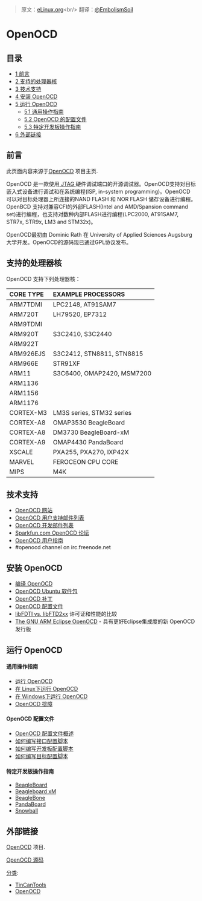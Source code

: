 > 原文：[eLinux.org](http://eLinux.org/Device_drivers "http://eLinux.org/Device_drivers")<br/>
> 翻译：[@EmbolismSoil](https://github.com/EmbolismSoil)


# OpenOCD



## 目录

-   [1 前言 ](#introduction)
-   [2 支持的处理器核](#supported-cores-types)
-   [3 技术支持 ](#technical-support)
-   [4 安装 OpenOCD ](#installing-openocd)
-   [5 运行 OpenOCD ](#running-openocd)
    -   [5.1 通用操作指南 ](#general-instructions)
    -   [5.2 OpenOCD 的配置文件 ](#openocd-configuration-files)
    -   [5.3 特定开发板操作指南 ](#board-specific-instructions)
-   [6 外部链接 ](#external-links)

## 前言


此页面内容来源于[OpenOCD](http://openocd.sourceforge.net/) 项目主页.

OpenOCD 是一款使用[ JTAG ](http://eLinux.org/JTAG "JTAG")硬件调试端口的开源调试器。OpenOCD支持对目标嵌入式设备进行调试和在系统编程(ISP, in-system programming)。OpenOCD 可以对目标处理器上所连接的NAND FLASH 和 NOR FLASH 储存设备进行编程。OpenBCD 支持对兼容CFI的外部FLASH(Intel and AMD/Spansion
command set)进行编程，也支持对数种内部FLASH进行编程(LPC2000, AT91SAM7, STR7x,
STR9x, LM3 and STM32x)。

OpenOCD最初由 Dominic Rath 在 University of
Applied Sciences Augsburg 大学开发。OpenOCD的源码现已通过GPL协议发布。

## 支持的处理器核

OpenOCD 支持下列处理器核：

<table>
<thead>
<tr class="header">
<th align="left">CORE TYPE</th>
<th align="left">EXAMPLE PROCESSORS</th>
</tr>
</thead>
<tbody>
<tr class="odd">
<td align="left">ARM7TDMI</td>
<td align="left">LPC2148, AT91SAM7</td>
</tr>
<tr class="even">
<td align="left">ARM720T</td>
<td align="left">LH79520, EP7312</td>
</tr>
<tr class="odd">
<td align="left">ARM9TDMI</td>
<td align="left"></td>
</tr>
<tr class="even">
<td align="left">ARM920T</td>
<td align="left">S3C2410, S3C2440</td>
</tr>
<tr class="odd">
<td align="left">ARM922T</td>
<td align="left"></td>
</tr>
<tr class="even">
<td align="left">ARM926EJS</td>
<td align="left">S3C2412, STN8811, STN8815</td>
</tr>
<tr class="odd">
<td align="left">ARM966E</td>
<td align="left">STR91XF</td>
</tr>
<tr class="even">
<td align="left">ARM11</td>
<td align="left">S3C6400, OMAP2420, MSM7200</td>
</tr>
<tr class="odd">
<td align="left">ARM1136</td>
<td align="left"></td>
</tr>
<tr class="even">
<td align="left">ARM1156</td>
<td align="left"></td>
</tr>
<tr class="odd">
<td align="left">ARM1176</td>
<td align="left"></td>
</tr>
<tr class="even">
<td align="left">CORTEX-M3</td>
<td align="left">LM3S series, STM32 series</td>
</tr>
<tr class="odd">
<td align="left">CORTEX-A8</td>
<td align="left">OMAP3530 BeagleBoard</td>
</tr>
<tr class="even">
<td align="left">CORTEX-A8</td>
<td align="left">DM3730 BeagleBoard-xM</td>
</tr>
<tr class="odd">
<td align="left">CORTEX-A9</td>
<td align="left">OMAP4430 PandaBoard</td>
</tr>
<tr class="even">
<td align="left">XSCALE</td>
<td align="left">PXA255, PXA270, IXP42X</td>
</tr>
<tr class="odd">
<td align="left">MARVEL</td>
<td align="left">FEROCEON CPU CORE</td>
</tr>
<tr class="even">
<td align="left">MIPS</td>
<td align="left">M4K</td>
</tr>
</tbody>
</table>

## 技术支持

-   [OpenOCD 网站](http://openocd.org/)
-   [OpenOCD 用户支持邮件列表
    ](https://lists.sourceforge.net/lists/listinfo/openocd-user/)
-   [OpenOCD
     开发邮件列表](https://lists.sourceforge.net/lists/listinfo/openocd-devel)
-   [Sparkfun.com OpenOCD
    论坛](http://forum.sparkfun.com/viewforum.php?f=18)
-   [OpenOCD 用户指南](http://openocd.sourceforge.net/doc/html/index.html)
-   \#openocd channel on irc.freenode.net

## 安装 OpenOCD

-   [编译 OpenOCD](http://eLinux.org/Compiling_OpenOCD "Compiling OpenOCD")
-   [OpenOCD Ubuntu
    软件包](http://eLinux.org/OpenOCD_Ubuntu_Package "OpenOCD Ubuntu Package")
-   [OpenOCD 补丁](http://eLinux.org/OpenOCD_Patches "OpenOCD Patches")
-   [OpenOCD 配置文件](http://eLinux.org/OpenOCD_Config_Files "OpenOCD Config Files")
-   [libFDTI vs. libFTD2xx](http://eLinux.org/Libftdi_vs_FTD2XX "Libftdi vs FTD2XX")
    许可证和性能的比较
-   [The GNU ARM Eclipse
    OpenOCD](http://gnuarmeclipse.livius.net/blog/openocd/) - 具有更好Eclipse集成度的新 OpenOCD 发行版

## 运行 OpenOCD

#### 通用操作指南

-   [运行 OpenOCD ](http://eLinux.org/Running_OpenOCD "Running OpenOCD")
-   [在 Linux下运行 OpenOCD](http://eLinux.org/Running_OpenOCD_on_Linux "Running OpenOCD on Linux")
-   [在 Windows下运行 OpenOCD](http://eLinux.org/Running_OpenOCD_on_Windows   "Running OpenOCD on Windows")
-   [OpenOCD
    排障](http://eLinux.org/OpenOCD_Troubleshooting "OpenOCD Troubleshooting")

#### OpenOCD 配置文件

-   [OpenOCD 配置文件概述](http://eLinux.org/OpenOCD_Configuration_Files_Overview "OpenOCD Configuration Files Overview")
-   [如何编写接口配置脚本](http://eLinux.org/index.php?title=How_To_Write_an_Interface_Configuration_Script&action=edit&redlink=1 "How To Write an Interface Configuration Script (page does not exist)")
-   [如何编写开发板配置脚本](http://eLinux.org/How_To_Write_a_Board_Configuration_Script "How To Write a Board Configuration Script")
-   [如何编写目标配置脚本](http://eLinux.org/index.php?title=How_To_Write_a_Target_Configuration_Script&action=edit&redlink=1 "How To Write a Target Configuration Script (page does not exist)")

#### 特定开发板操作指南

-   [BeagleBoard](http://eLinux.org/Running_OpenOCD_on_Linux_with_the_Beagleboard "Running OpenOCD on Linux with the Beagleboard")
-   [Beagleboard
    xM](http://eLinux.org/Running_OpenOCD_on_Linux_with_the_Beagleboard_xM "Running OpenOCD on Linux with the Beagleboard xM")
-   [BeagleBone](http://eLinux.org/Running_OpenOCD_on_Linux_with_the_Beaglebone "Running OpenOCD on Linux with the Beaglebone")
-   [PandaBoard](http://eLinux.org/OpenOCD_PandaBoard "OpenOCD PandaBoard")
-   [Snowball](http://eLinux.org/OpenOCD_Snowball "OpenOCD Snowball")

## 外部链接

[OpenOCD](http://openocd.sourceforge.net/) 项目.

[OpenOCD
源码](http://openocd.git.sourceforge.net/git/gitweb.cgi?p=openocd/openocd;a=summary)


[分类](http://eLinux.org/Special:Categories "Special:Categories"):

-   [TinCanTools](http://eLinux.org/Category:TinCanTools "Category:TinCanTools")
-   [OpenOCD](http://eLinux.org/Category:OpenOCD "Category:OpenOCD")
